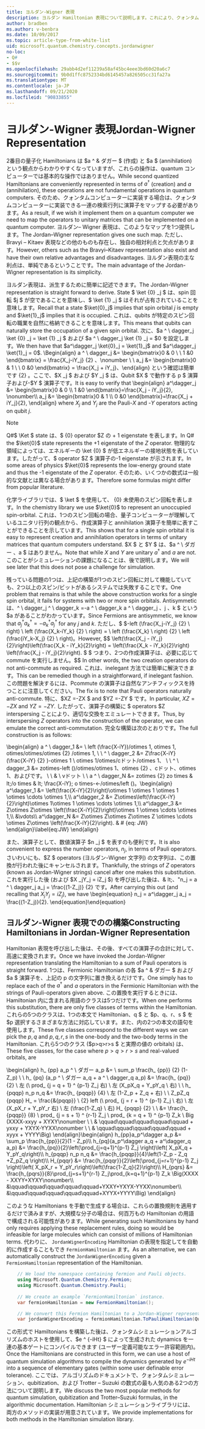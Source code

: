 ```yaml
---
title: ヨルダン-Wigner 表現
description: ヨルダン Hamiltonian 表現について説明します。これにより、クォンタムコンピューターでより簡単に実装できるように、その演算子が、より簡単に実装できるようになります。
author: bradben
ms.author: v-benbra
ms.date: 10/09/2017
ms.topic: article-type-from-white-list
uid: microsoft.quantum.chemistry.concepts.jordanwigner
no-loc:
- Q#
- $$v
ms.openlocfilehash: 29abb4d2ef11239a58af45bc4eee3bd60d20a6c7
ms.sourcegitcommit: 9b0d1ffc8752334bd6145457a826505cc31fa27a
ms.translationtype: MT
ms.contentlocale: ja-JP
ms.lasthandoff: 09/21/2020
ms.locfileid: "90833855"
---
```

# <a name="jordan-wigner-representation"></a><span data-ttu-id="a5acd-103">ヨルダン-Wigner 表現</span><span class="sxs-lookup"><span data-stu-id="a5acd-103">Jordan-Wigner Representation</span></span>

<span data-ttu-id="a5acd-104">2番目の量子化 Hamiltonians は $a ^ & ダガー $ (作成) と $a $ (annihilation) という観点からわかりやすくなっていますが、これらの操作は、quantum コンピューターでは基本的な操作ではありません。</span><span class="sxs-lookup"><span data-stu-id="a5acd-104">While second quantized Hamiltonians are conveniently represented in terms of $a^\dagger$ (creation) and $a$ (annihilation), these operations are not fundamental operations in quantum computers.</span></span>
<span data-ttu-id="a5acd-105">そのため、クォンタムコンピューターに実装する場合は、クォンタムコンピューターに実装できる一連の検索行列に演算子をマップする必要があります。</span><span class="sxs-lookup"><span data-stu-id="a5acd-105">As a result, if we wish it implement them on a quantum computer we need to map the operators to unitary matrices that can be implemented on a quantum computer.</span></span>
<span data-ttu-id="a5acd-106">ヨルダン– Wigner 表現は、このようなマップを1つ提供します。</span><span class="sxs-lookup"><span data-stu-id="a5acd-106">The Jordan–Wigner representation gives one such map.</span></span>
<span data-ttu-id="a5acd-107">ただし、Bravyi – Kitaev 表現などの他のものも存在し、独自の相対利点と欠点があります。</span><span class="sxs-lookup"><span data-stu-id="a5acd-107">However, others such as the Bravyi–Kitaev representation also exist and have their own relative advantages and disadvantages.</span></span>
<span data-ttu-id="a5acd-108">ヨルダン表現の主な利点は、単純であるということです。</span><span class="sxs-lookup"><span data-stu-id="a5acd-108">The main advantage of the Jordan-Wigner representation is its simplicity.</span></span>

<span data-ttu-id="a5acd-109">ヨルダン表現は、派生するために簡単に記述できます。</span><span class="sxs-lookup"><span data-stu-id="a5acd-109">The Jordan-Wigner representation is straight forward to derive.</span></span>
<span data-ttu-id="a5acd-110">State $ \ket {0} _j $ は、spin 回転 $j $ が空であることを意味し、$ \ket {1} _j $ はそれが占有されていることを意味します。</span><span class="sxs-lookup"><span data-stu-id="a5acd-110">Recall that a state $\ket{0}_j$ implies that spin orbital $j$ is empty and $\ket{1}_j$ implies that it is occupied.</span></span>
<span data-ttu-id="a5acd-111">これは、qubits が特定のスピン回転の職業を自然に格納できることを意味します。</span><span class="sxs-lookup"><span data-stu-id="a5acd-111">This means that qubits can naturally store the occupation of a given spin orbital.</span></span>
<span data-ttu-id="a5acd-112">次に、$a ^ \ dagger_j \ket {0} _j = \ket {1} _j $ および $a ^ \ dagger_j \ket {1} _j = $0 を設定します。</span><span class="sxs-lookup"><span data-stu-id="a5acd-112">We then have that $a^\dagger_j \ket{0}_j = \ket{1}_j$ and $a^\dagger_j \ket{1}_j = 0$.</span></span>
<span data-ttu-id="a5acd-113">\Begin{align} a ^ \ dagger_j &= \begin{bmatrix}0 & 0 \\ \ 1 &0 \end{bmatrix} = \frac{X_j-iY_j} {2} 、\nonumber \\ \\ a_j &= \begin{bmatrix}0 & 1 \\ \ 0 &0 \end{bmatrix} = \frac{X_j + iY_j}、\end{align} という確認は簡単です {2} 。ここで、$X _j $ および $Y _j $ は、Qubit $X $ で動作する p $ 演算子および-$Y $ 演算子です。</span><span class="sxs-lookup"><span data-stu-id="a5acd-113">It is easy to verify that \begin{align} a^\dagger_j &= \begin{bmatrix}0 & 0 \\\ 1 &0 \end{bmatrix}=\frac{X_j - iY_j}{2}, \nonumber\\\\ a_j &= \begin{bmatrix}0 & 1 \\\ 0 &0 \end{bmatrix}=\frac{X_j + iY_j}{2}, \end{align} where $X_j$ and $Y_j$ are the Pauli-$X$ and -$Y$ operators acting on qubit $j$.</span></span>

>[!NOTE]
> <span data-ttu-id="a5acd-114">Q#$ \Ket $ state は、$ {0} operator $Z の + 1 eigenstate を表します。</span><span class="sxs-lookup"><span data-stu-id="a5acd-114">In Q# the $\ket{0}$ state represents the +1 eigenstate of the $Z$ operator.</span></span> <span data-ttu-id="a5acd-115">物理的な領域によっては、エネルギーの \ket {0} $ が低エネルギーの接地状態を表しています。したがって、$ operator $Z $ 演算子の-1 eigenstate が示されます。</span><span class="sxs-lookup"><span data-stu-id="a5acd-115">In some areas of physics $\ket{0}$ represents the low-energy ground state and thus the -1 eigenstate of the $Z$ operator.</span></span> <span data-ttu-id="a5acd-116">そのため、いくつかの数式は一般的な文献とは異なる場合があります。</span><span class="sxs-lookup"><span data-stu-id="a5acd-116">Therefore some formulas might differ from popular literature.</span></span>

<span data-ttu-id="a5acd-117">化学ライブラリでは、$ \ket $ を使用して、 {0} 未使用のスピン回転を表します。</span><span class="sxs-lookup"><span data-stu-id="a5acd-117">In the chemistry library we use $\ket{0}$ to represent an unoccupied spin-orbital.</span></span>
<span data-ttu-id="a5acd-118">これは、1つのスピン回転の場合、量子コンピューターが理解しているユニタリ行列の観点から、作成演算子と annihilation 演算子を簡単に表すことができることを示しています。</span><span class="sxs-lookup"><span data-stu-id="a5acd-118">This shows that for a single spin orbital it is easy to represent creation and annihilation operators in terms of unitary matrices that quantum computers understand.</span></span>
<span data-ttu-id="a5acd-119">$X $ と $Y $ は、$a ^ \ ダガー $、$a $ はありません。</span><span class="sxs-lookup"><span data-stu-id="a5acd-119">Note that while $X$ and $Y$ are unitary $a^\dagger$ and $a$ are not.</span></span>
<span data-ttu-id="a5acd-120">このことがシミュレーションの課題になることは、後で説明します。</span><span class="sxs-lookup"><span data-stu-id="a5acd-120">We will see later that this does not pose a challenge for simulation.</span></span>

<span data-ttu-id="a5acd-121">残っている問題の1つは、上記の構築が1つのスピン回転に対して機能していても、2つ以上のスピン/ビットがあるシステムでは失敗することです。</span><span class="sxs-lookup"><span data-stu-id="a5acd-121">One problem that remains is that while the above construction works for a single spin orbital, it fails for systems with two or more spin orbitals.</span></span>
<span data-ttu-id="a5acd-122">Antisymmetic は、^ \ dagger_j ^ \ dagger_k =-a ^ \ dagger_k a ^ \ dagger_j $、$j $、$k $ という $a があることがわかっています。</span><span class="sxs-lookup"><span data-stu-id="a5acd-122">Since Fermions are antisymmetic, we know that $a^\dagger_j a^\dagger_k = - a^\dagger_k a^\dagger_j$ for any $j$ and $k$.</span></span>
<span data-ttu-id="a5acd-123">ただし、$ $-left (\frac{X_j-iY_j} {2} \ right) \ left (\frac{X_k-iY_k} {2} \ right) = \ left (\frac{X_k} \ right) {2} \ left (\frac{iY_k-X_j} {2} \ right)。</span><span class="sxs-lookup"><span data-stu-id="a5acd-123">However, $$ \left(\frac{X_j - iY_j}{2}\right)\left(\frac{X_k - iY_k}{2}\right) = \left(\frac{X_k - iY_k}{2}\right) \left(\frac{X_j - iY_j}{2}\right).</span></span>
<span data-ttu-id="a5acd-124">$ $ つまり、2つの作成演算子は、必要に応じて commute を実行しません。</span><span class="sxs-lookup"><span data-stu-id="a5acd-124">$$ In other words, the two creation operators do not anti-commute as required.</span></span>
<span data-ttu-id="a5acd-125">これは、inelegant 方法では簡単に解決できます。</span><span class="sxs-lookup"><span data-stu-id="a5acd-125">This can be remedied though in a straightforward, if inelegant fashion.</span></span>
<span data-ttu-id="a5acd-126">この問題を解決するには、Pcommute の演算子は自然なアンチフィックスを持つことに注意してください。</span><span class="sxs-lookup"><span data-stu-id="a5acd-126">The fix is to note that Pauli operators naturally anti-commute.</span></span>
<span data-ttu-id="a5acd-127">特に、$XZ =-ZX $ and $YZ =-ZY $ です。</span><span class="sxs-lookup"><span data-stu-id="a5acd-127">In particular, $XZ = -ZX$ and $YZ=-ZY$.</span></span>
<span data-ttu-id="a5acd-128">したがって、演算子の構築に $ operators $Z interspersing ことにより、適切な交換をエミュレートできます。</span><span class="sxs-lookup"><span data-stu-id="a5acd-128">Thus, by interspersing $Z$ operators into the construction of the operator, we can emulate the correct anti-commutation.</span></span>
<span data-ttu-id="a5acd-129">完全な構築は次のとおりです。</span><span class="sxs-lookup"><span data-stu-id="a5acd-129">The full construction is as follows:</span></span> 

<span data-ttu-id="a5acd-130">\begin{align} a ^ \ dagger_1 &= \ left (\frac{X-iY})/otimes 1, otimes 1, otimes/otimes/otimes {2} /otimes 1, \\ \\ ^ \ dagger_2 &= Z\frac{X-iY} (\frac{X-iY} {2} )-otimes 1 \ otimes 1/otimes/cドット/otimes 1、 \\ \\ ^ \ dagger_3 &= zotimes-left ()/otimes/otimes 1、otimes {2} 、cドット、otimes 1、およびです。 \\ \\ & \ vドット \\ \\ a ^ \ dagger_N &= zotimes {2} zo times & lt;/o times & lt; \frac{X-iY}; o times-←/otimes/left ()。</span><span class="sxs-lookup"><span data-stu-id="a5acd-130">\begin{align} a^\dagger_1 &= \left(\frac{X-iY}{2}\right)\otimes 1 \otimes 1 \otimes 1 \otimes \cdots \otimes 1,\\\\ a^\dagger_2 &= Z\otimes\left(\frac{X-iY}{2}\right)\otimes 1\otimes 1 \otimes \cdots \otimes 1,\\\\ a^\dagger_3 &= Z\otimes Z\otimes \left(\frac{X-iY}{2}\right)\otimes 1 \otimes \cdots \otimes 1,\\\\ &\vdots\\\\ a^\dagger_N &= Z\otimes Z\otimes Z\otimes Z \otimes \cdots \otimes Z\otimes \left(\frac{X-iY}{2}\right).</span></span> <span data-ttu-id="a5acd-131">& # {eq: JW} \end{align}</span><span class="sxs-lookup"><span data-stu-id="a5acd-131">\label{eq:JW} \end{align}</span></span>

<span data-ttu-id="a5acd-132">また、演算子として、数値演算子 $n _j $ を表すのも便利です。</span><span class="sxs-lookup"><span data-stu-id="a5acd-132">It is also convenient to express the number operators, $n_j$, in terms of Pauli operators.</span></span>
<span data-ttu-id="a5acd-133">さいわいにも、$Z $ operators (ヨルダン-Wigner 文字列) の文字列は、この置換が行われた後にキャンセルされます。</span><span class="sxs-lookup"><span data-stu-id="a5acd-133">Thankfully, the strings of $Z$ operators (known as Jordan-Wigner strings) cancel after one makes this substitution.</span></span>
<span data-ttu-id="a5acd-134">これを実行した後 (および $X _jY_j = iZ_j $) を呼び出した後は、& lt;、"n_j = a ^ \ dagger_j a_j = \frac{(1-Z_j)} {2} です。</span><span class="sxs-lookup"><span data-stu-id="a5acd-134">After carrying this out (and recalling that $X_jY_j=iZ_j$), we have \begin{equation} n_j = a^\dagger_j a_j = \frac{(1-Z_j)}{2}.</span></span>
<span data-ttu-id="a5acd-135">\end{equation}</span><span class="sxs-lookup"><span data-stu-id="a5acd-135">\end{equation}</span></span>


## <a name="constructing-hamiltonians-in-jordan-wigner-representation"></a><span data-ttu-id="a5acd-136">ヨルダン-Wigner 表現でのの構築</span><span class="sxs-lookup"><span data-stu-id="a5acd-136">Constructing Hamiltonians in Jordan-Wigner Representation</span></span>

<span data-ttu-id="a5acd-137">Hamiltonian 表現を呼び出した後は、その後、すべての演算子の合計に対して、高速に変換されます。</span><span class="sxs-lookup"><span data-stu-id="a5acd-137">Once we have invoked the Jordan-Wigner representation translating the Hamiltonian to a sum of Pauli operators is straight forward.</span></span>
<span data-ttu-id="a5acd-138">1つは、Fermionic Hamiltonian の各 $a ^ & ダガー $ および $a $ 演算子を、上記の p の文字列に置き換えるだけです。</span><span class="sxs-lookup"><span data-stu-id="a5acd-138">One simply has to replace each of the $a^\dagger$ and $a$ operators in the Fermionic Hamiltonian with the strings of Pauli-operators given above.</span></span>
<span data-ttu-id="a5acd-139">この置換を実行するときには、Hamiltonian 内に含まれる用語のクラスは5つだけです。</span><span class="sxs-lookup"><span data-stu-id="a5acd-139">When one performs this substitution, there are only five classes of terms within the Hamiltonian.</span></span>
<span data-ttu-id="a5acd-140">これらの5つのクラスは、1つの本文で Hamiltonian、q $ と $p、q、r、s $ を $p 選択するさまざまな方法に対応しています。また、内の2つの本文の語句を使用します。</span><span class="sxs-lookup"><span data-stu-id="a5acd-140">These five classes correspond to the different ways we can pick the $p,q$ and $p,q,r,s$ in the one-body and the two-body terms in the Hamiltonian.</span></span>
<span data-ttu-id="a5acd-141">これら5つのクラス ($p>q>r>s $ と実際の値の orbitals) は、</span><span class="sxs-lookup"><span data-stu-id="a5acd-141">These five classes, for the case where $p>q>r>s$ and real-valued orbitals, are</span></span>

<span data-ttu-id="a5acd-142">\begin{align} h_ {pp} a_p ^ \ ダガー a_p &= \ sum_p \frac{h_ {pp}} {2} (1-Z_p) \\ \\ h_ {pq} (a_p ^ \ ダガー a_q + a ^ \ dagger_q a_p) &= \frac{h_ {pq}} {2} \ 左 (\ prod_ {j = q + 1} ^ {p-1} Z_j 右) \ 左 (X_pX_q + Y_pY_q \ 右) \\ \\ h_ {pqqp} n_p n_q &= \frac{h_ {pqqp}} {4} \ 左 (1-Z_p + Z_q + 右) \\ \\ Z_pZ_q {pqqp} H_ = \frac{&{pqqp}} \ {2} left (\ prod_ {j = r + 1} ^ {p-1} Z_j \ 右) \ 左 (X_pX_r + Y_pY_r 右) \ 左 (\frac{1-Z_q} \ 右) H_ {pqqp} {2} \\ \\ &= \frac{h_ {pqqp}} {8} \ prod_ {j = s + 1} ^ {r-1} Z_j \ prod_ {k = q + 1} ^ {p-1} Z_k \ Big (XXXX-xxyy + XYXY\nonumber \\ \\ & \qquad\qquad\qquad\qquad\qquad + yxxy + YXYX-YYXX\nonumber \\ \\ & \qquad\qquad\qquad\qquad\qquad + xyyx + YYYY\Big) \end{align}</span><span class="sxs-lookup"><span data-stu-id="a5acd-142">\begin{align} h_{pp}a_p^\dagger a_p &= \sum_p \frac{h_{pp}}{2}(1 - Z_p)\\\\ h_{pq}(a_p^\dagger a_q + a^\dagger_q a_p) &= \frac{h_{pq}}{2}\left(\prod_{j=q+1}^{p-1} Z_j \right)\left( X_pX_q + Y_pY_q\right)\\\\ h_{pqqp} n_p n_q &=  \frac{h_{pqqp}}{4}\left(1-Z_p - Z_q +Z_pZ_q \right)\\\\ H_{pqqr} &= \frac{h_{pqqr}}{2}\left(\prod_{j=r+1}^{p-1} Z_j \right)\left( X_pX_r + Y_pY_r\right)\left(\frac{1-Z_q}{2}\right)\\\\ H_{pqrs} &= \frac{h_{pqrs}}{8}\prod_{j=s+1}^{r-1} Z_j\prod_{k=q+1}^{p-1} Z_k \Big(XXXX - XXYY+XYXY\nonumber\\\\ &\qquad\qquad\qquad\qquad\qquad+YXXY+YXYX-YYXX\nonumber\\\\ &\qquad\qquad\qquad\qquad\qquad+XYYX+YYYY\Big) \end{align}</span></span>

<span data-ttu-id="a5acd-143">このような Hamiltonians を手動で生成する場合は、これらの置換規則を適用するだけで済みますが、大規模な分子の場合は、何百万もの Hamiltonian の用語で構成される可能性があります。</span><span class="sxs-lookup"><span data-stu-id="a5acd-143">While generating such Hamiltonians by hand only requires applying these replacement rules, doing so would be infeasible for large molecules which can consist of millions of Hamiltonian terms.</span></span>
<span data-ttu-id="a5acd-144">代わりに、 `JordanWignerEncoding` Hamiltonian の表現を指定してを自動的に作成することもでき `FermionHamiltonian` ます。</span><span class="sxs-lookup"><span data-stu-id="a5acd-144">As an alternative, we can automatically construct the `JordanWignerEncoding` given a `FermionHamiltonian` representation of the Hamiltonian.</span></span>

```csharp
    // We load the namespace containing fermion and Pauli objects. 
    using Microsoft.Quantum.Chemistry.Fermion;
    using Microsoft.Quantum.Chemistry.Pauli;
    
    // We create an example `FermionHamiltonian` instance.
    var fermionHamiltonian = new FermionHamiltonian();

    // We convert this Fermion Hamiltonian to a Jordan-Wigner representation.
    var jordanWignerEncoding = fermionHamiltonian.ToPauliHamiltonian(QubitEncoding.JordanWigner);
```

<span data-ttu-id="a5acd-145">この形式で Hamiltonians を構築した後は、クォンタムシミュレーションアルゴリズムのホストを使用して、$e ^ {-iHt} $ によって生成された dynamics を一連の基本ゲートにコンパイルできます (ユーザー定義可能なエラー許容範囲内)。</span><span class="sxs-lookup"><span data-stu-id="a5acd-145">Once the Hamiltonians are constructed in this form, we can use a host of quantum simulation algorithms to compile the dynamics generated by $e^{-iHt}$ into a sequence of elementary gates (within some user definable error tolerance).</span></span>
<span data-ttu-id="a5acd-146">ここでは、アルゴリズムのドキュメントで、クォンタムシミュレーション、qubitization、および Trotter – Suzuki の数式の最も人気のある2つの方法について説明します。</span><span class="sxs-lookup"><span data-stu-id="a5acd-146">We discuss the two most popular methods for quantum simulation, qubitization and Trotter–Suzuki formulas, in the algorithmic documentation.</span></span> <span data-ttu-id="a5acd-147">Hamiltonian シミュレーションライブラリには、両方のメソッドの実装が用意されています。</span><span class="sxs-lookup"><span data-stu-id="a5acd-147">We provide implementations for both methods in the Hamiltonian simulation library.</span></span>
